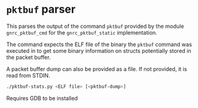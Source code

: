 `pktbuf` parser
===============

This parses the output of the command `pktbuf` provided by the module
`gnrc_pktbuf_cmd` for the `gnrc_pktbuf_static` implementation.

The command expects the ELF file of the binary the `pktbuf` command was executed
in to get some binary information on structs potentially stored in the packet
buffer.

A packet buffer dump can also be provided as a file. If not provided, it is read
from STDIN.

```sh
./pktbuf-stats.py <ELF file> [<pktbuf-dump>]
```

Requires GDB to be installed
